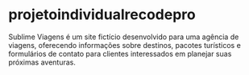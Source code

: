 # projetoindividualrecodepro
Sublime Viagens é um site fictício desenvolvido para uma agência de viagens, oferecendo informações sobre destinos, pacotes turísticos e formulários de contato para clientes interessados em planejar suas próximas aventuras.
